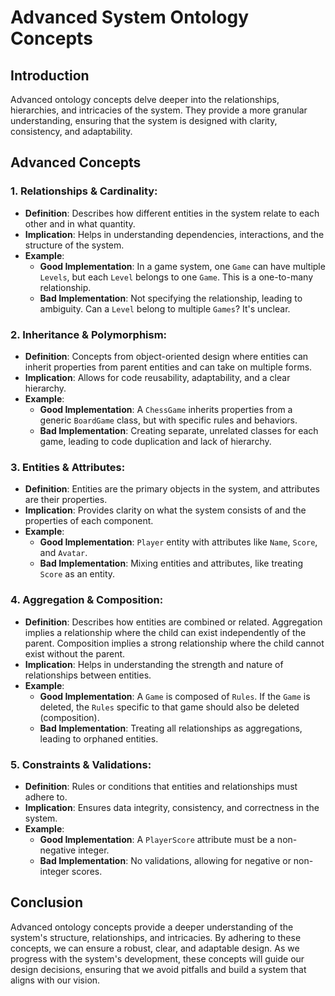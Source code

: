 # Advanced System Ontology Concepts

## Introduction

Advanced ontology concepts delve deeper into the relationships, hierarchies, and intricacies of the system. They provide a more granular understanding, ensuring that the system is designed with clarity, consistency, and adaptability.

## Advanced Concepts

### 1. **Relationships & Cardinality**:
   - **Definition**: Describes how different entities in the system relate to each other and in what quantity.
   - **Implication**: Helps in understanding dependencies, interactions, and the structure of the system.
   - **Example**:
     - **Good Implementation**: In a game system, one `Game` can have multiple `Levels`, but each `Level` belongs to one `Game`. This is a one-to-many relationship.
     - **Bad Implementation**: Not specifying the relationship, leading to ambiguity. Can a `Level` belong to multiple `Games`? It's unclear.

### 2. **Inheritance & Polymorphism**:
   - **Definition**: Concepts from object-oriented design where entities can inherit properties from parent entities and can take on multiple forms.
   - **Implication**: Allows for code reusability, adaptability, and a clear hierarchy.
   - **Example**:
     - **Good Implementation**: A `ChessGame` inherits properties from a generic `BoardGame` class, but with specific rules and behaviors.
     - **Bad Implementation**: Creating separate, unrelated classes for each game, leading to code duplication and lack of hierarchy.

### 3. **Entities & Attributes**:
   - **Definition**: Entities are the primary objects in the system, and attributes are their properties.
   - **Implication**: Provides clarity on what the system consists of and the properties of each component.
   - **Example**:
     - **Good Implementation**: `Player` entity with attributes like `Name`, `Score`, and `Avatar`.
     - **Bad Implementation**: Mixing entities and attributes, like treating `Score` as an entity.

### 4. **Aggregation & Composition**:
   - **Definition**: Describes how entities are combined or related. Aggregation implies a relationship where the child can exist independently of the parent. Composition implies a strong relationship where the child cannot exist without the parent.
   - **Implication**: Helps in understanding the strength and nature of relationships between entities.
   - **Example**:
     - **Good Implementation**: A `Game` is composed of `Rules`. If the `Game` is deleted, the `Rules` specific to that game should also be deleted (composition).
     - **Bad Implementation**: Treating all relationships as aggregations, leading to orphaned entities.

### 5. **Constraints & Validations**:
   - **Definition**: Rules or conditions that entities and relationships must adhere to.
   - **Implication**: Ensures data integrity, consistency, and correctness in the system.
   - **Example**:
     - **Good Implementation**: A `PlayerScore` attribute must be a non-negative integer.
     - **Bad Implementation**: No validations, allowing for negative or non-integer scores.

## Conclusion

Advanced ontology concepts provide a deeper understanding of the system's structure, relationships, and intricacies. By adhering to these concepts, we can ensure a robust, clear, and adaptable design. As we progress with the system's development, these concepts will guide our design decisions, ensuring that we avoid pitfalls and build a system that aligns with our vision.
